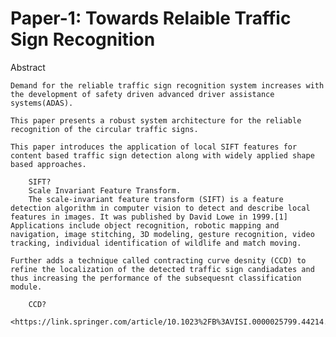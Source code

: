 # Paper-1: Towards Relaible Traffic Sign Recognition

Abstract

    Demand for the reliable traffic sign recognition system increases with the development of safety driven advanced driver assistance systems(ADAS).

    This paper presents a robust system architecture for the reliable recognition of the circular traffic signs.

    This paper introduces the application of local SIFT features for content based traffic sign detection along with widely applied shape based approaches.

        SIFT?
        Scale Invariant Feature Transform.
        The scale-invariant feature transform (SIFT) is a feature detection algorithm in computer vision to detect and describe local features in images. It was published by David Lowe in 1999.[1] Applications include object recognition, robotic mapping and navigation, image stitching, 3D modeling, gesture recognition, video tracking, individual identification of wildlife and match moving.

    Further adds a technique called contracting curve desnity (CCD) to refine the localization of the detected traffic sign candiadates and thus increasing the performance of the subsequesnt classification module.

        CCD?
        <https://link.springer.com/article/10.1023%2FB%3AVISI.0000025799.44214.29>

    

